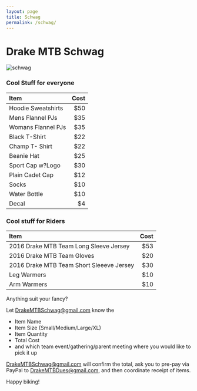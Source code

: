 ```yaml
---
layout: page
title: Schwag
permalink: /schwag/
---
```


# Drake MTB Schwag

![schwag]({{site.baseurl}}/images/schwag.JPG)

### Cool Stuff for everyone

| Item   | Cost |
|:--|--:|
|Hoodie Sweatshirts|	$50|
|Mens Flannel PJs|	$35|
|Womans Flannel PJs|	$35|
|Black T-Shirt|	$22|
|Champ T- Shirt|	$22|
|Beanie Hat	|$25|
|Sport Cap w?Logo|	$30|
|Plain Cadet Cap|	$12|
|Socks	|$10|
|Water Bottle|	$10|
|Decal	|$4|

### Cool stuff for Riders

| Item   | Cost |
|:--|--:|
|2016 Drake MTB Team Long Sleeve Jersey |	$53 |
|2016 Drake MTB Team Gloves |	$20 |
|2016 Drake MTB Team Short Sleeeve Jersey	| $30 |
|Leg Warmers	| $10 |
|Arm Warmers	| $10 |

Anything suit your fancy?

Let <DrakeMTBSchwag@gmail.com> know the
 
* Item Name
* Item Size (Small/Medium/Large/XL)
* Item Quantity
* Total Cost
* and which team event/gathering/parent meeting where you would like to pick it up

<DrakeMTBSchwag@gmail.com> will confirm the total, ask you to pre-pay via PayPal to <DrakeMTBDues@gmail.com>, and then coordinate receipt of items.

Happy biking!




